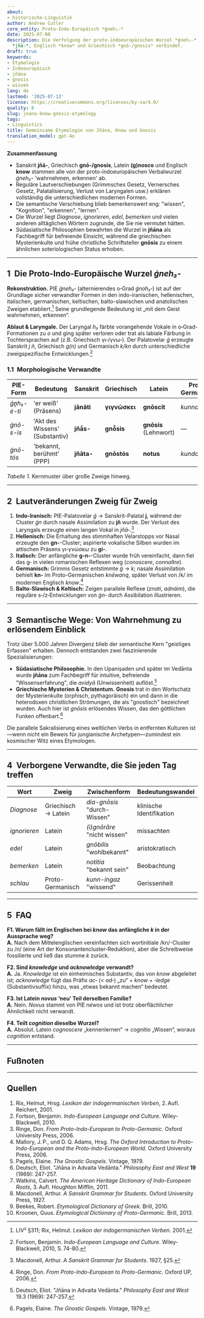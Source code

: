 ```yaml
---
about:
- historische‑Linguistik
author: Andrew Cutler
core_entity: Proto‑Indo‑Europäisch *ǵneh₃‑*
date: 2025-07-08
description: Die Verfolgung der proto-indoeuropäischen Wurzel *ǵneh₃‑*, die Sanskrit
  *jñā‑*, Englisch *know* und Griechisch *gnō‑/gnosis* verbindet.
draft: true
keywords:
- Etymologie
- Indoeuropäisch
- jñāna
- gnosis
- wissen
lang: de
lastmod: '2025-07-13'
license: https://creativecommons.org/licenses/by-sa/4.0/
quality: 8
slug: jnana-know-gnosis-etymology
tags:
- Linguistics
title: Gemeinsame Etymologie von Jñāna, Know und Gnosis
translation_model: gpt-4o
---
```


**Zusammenfassung**

- Sanskrit **jñā-**, Griechisch **gnō-/gnosis**, Latein **(g)nosco** und Englisch **know** stammen alle von der proto-indoeuropäischen Verbalwurzel *ǵneh₃-* 'wahrnehmen, erkennen' ab.
- Reguläre Lautverschiebungen (Grimmsches Gesetz, Vernersches Gesetz, Palatalisierung, Verlust von Laryngalen usw.) erklären vollständig die unterschiedlichen modernen Formen.
- Die semantische Verschiebung blieb bemerkenswert eng: "wissen", "Kognition", "erkennen", "lernen".
- Die Wurzel liegt *Diagnose*, *ignorieren*, *edel*, *bemerken* und vielen anderen alltäglichen Wörtern zugrunde, die Sie nie vermutet hätten.
- Südasiatische Philosophien bewahrten die Wurzel in **jñāna** als Fachbegriff für befreiende Einsicht, während die griechischen Mysterienkulte und frühe christliche Schriftsteller **gnōsis** zu einem ähnlichen soteriologischen Status erhoben.

---

## 1 Die Proto-Indo-Europäische Wurzel *ǵneh₃‑*

**Rekonstruktion.** PIE *ǵneh₃‑* (alternierendes o‑Grad *ǵnoh₃‑*) ist auf der Grundlage sicher verwandter Formen in den indo-iranischen, hellenischen, italischen, germanischen, keltischen, balto-slawischen und anatolischen Zweigen etabliert.[^1] Seine grundlegende Bedeutung ist „mit dem Geist wahrnehmen, erkennen“.

**Ablaut & Laryngale.** Der Laryngal *h₃* färbte vorangehende Vokale in o‑Grad-Formationen zu *o* und ging später verloren oder trat als labiale Färbung in Tochtersprachen auf (z.B. Griechisch γι‑/γνω‑). Der Palatovelar *ǵ* erzeugte Sanskrit *j ñ*, Griechisch *g(n)* und Germanisch *k/kn* durch unterschiedliche zweigspezifische Entwicklungen.[^2]

### 1.1 Morphologische Verwandte

| PIE-Form | Bedeutung | Sanskrit | Griechisch | Latein | Proto-Germanisch |
|----------|-----------|----------|------------|--------|------------------|
| *ǵn̥h₃-é-ti* | 'er weiß' (Präsens) | **jānāti** | **γιγνώσκει** | **gnōscit** | *kunnaiþi* |
| *ǵnō-s-is* | 'Akt des Wissens' (Substantiv) | **jñā́s-** | **gnō̂sis** | **gnōsis** (Lehnwort) | — |
| *ǵnō-tós* | 'bekannt, berühmt' (PPP) | **jñāta-** | **gnōstós** | **notus** | *kundaz* |

*Tabelle 1.* Kernmuster über große Zweige hinweg.

---

## 2 Lautveränderungen Zweig für Zweig

1. **Indo-Iranisch:** PIE-Palatovelar *ǵ* → Sanskrit-Palatal **j**, während der Cluster *ǵn* durch nasale Assimilation zu **jñ** wurde. Der Verlust des Laryngals erzeugte einen langen Vokal in *jñā‑*.[^3]  
2. **Hellenisch:** Die Erhaltung des stimmhaften Velarstopps vor Nasal erzeugte den **gn‑**-Cluster; aspirierte vokalische Silben wurden im attischen Präsens *γι‑γνώσκω* zu **gi‑**.  
3. **Italisch:** Der anfängliche **g‑n‑**-Cluster wurde früh vereinfacht, dann fiel das g‑ in vielen romanischen Reflexen weg (*conoscere*, *connaître*).  
4. **Germanisch:** Grimms Gesetz entstimmte *ǵ* → *k*; nasale Assimilation behielt **kn‑** im Proto-Germanischen *knēwaną*, später Verlust von /k/ im modernen Englisch *know*.[^4]  
5. **Balto-Slawisch & Keltisch:** Zeigen parallele Reflexe (*znati*, *adnáim*), die reguläre s‑/z‑Entwicklungen von *ǵn‑* durch Assibilation illustrieren.

---

## 3 Semantische Wege: Von Wahrnehmung zu erlösendem Einblick

Trotz über 5.000 Jahren Divergenz blieb der semantische Kern "geistiges Erfassen" erhalten. Dennoch entstanden zwei faszinierende Spezialisierungen:

- **Südasiatische Philosophie.** In den Upaniṣaden und später im Vedānta wurde **jñāna** zum Fachbegriff für intuitive, befreiende "Wissenserfahrung", die *avidyā* (Unwissenheit) auflöst.[^5] 
- **Griechische Mysterien & Christentum.** **Gnosis** trat in den Wortschatz der Mysterienkulte (orphisch, pythagoräisch) ein und dann in die heterodoxen christlichen Strömungen, die als "gnostisch" bezeichnet wurden. Auch hier ist *gnōsis* erlösendes Wissen, das den göttlichen Funken offenbart.[^6]

Die parallele Sakralisierung eines weltlichen Verbs in entfernten Kulturen ist—wenn nicht ein Beweis für jungianische Archetypen—zumindest ein kosmischer Witz eines Etymologen.

---

## 4 Verborgene Verwandte, die Sie jeden Tag treffen

| Wort | Zweig | Zwischenform | Bedeutungswandel |
|------|-------|--------------|-------------------|
| *Diagnose* | Griechisch → Latein | *dia-gnōsis* "durch-Wissen" | klinische Identifikation |
| *ignorieren* | Latein | *(i)gnōrāre* "nicht wissen" | missachten |
| *edel* | Latein | *gnōbilis* "wohlbekannt" | aristokratisch |
| *bemerken* | Latein | *notitia* "bekannt sein" | Beobachtung |
| *schlau* | Proto-Germanisch | *kunn-ingaz* "wissend" | Gerissenheit |

---

## 5 FAQ

**F1. Warum fällt im Englischen bei *know* das anfängliche *k* in der Aussprache weg?**  
**A.** Nach dem Mittelenglischen vereinfachten sich wortinitiale /kn/-Cluster zu /n/ (eine Art der Konsonantencluster-Reduktion), aber die Schreibweise fossilierte und ließ das stumme *k* zurück.

**F2. Sind *knowledge* und *acknowledge* verwandt?**  
**A.** Ja. *Knowledge* ist ein einheimisches Substantiv, das von *know* abgeleitet ist; *acknowledge* fügt das Präfix *ac‑* (< *ad‑*) „zu“ + *know* + *‑ledge* (Substantivsuffix) hinzu, was „etwas bekannt machen“ bedeutet.

**F3. Ist Latein *novus* ‘neu’ Teil derselben Familie?**  
**A.** Nein. *Novus* stammt von PIE *néwos* und ist trotz oberflächlicher Ähnlichkeit nicht verwandt.

**F4. Teilt *cognition* dieselbe Wurzel?**  
**A.** Absolut. Latein *cognoscere* „kennenlernen“ → *cognitio* „Wissen“, woraus *cognition* entstand.

---

## Fußnoten

[^1]: LIV² §311; Rix, Helmut. *Lexikon der indogermanischen Verben*. 2001. 
[^2]: Fortson, Benjamin. *Indo-European Language and Culture*. Wiley-Blackwell, 2010, S. 74-80. 
[^3]: Macdonell, Arthur. *A Sanskrit Grammar for Students*. 1927, §25. 
[^4]: Ringe, Don. *From Proto-Indo-European to Proto-Germanic*. Oxford UP, 2006. 
[^5]: Deutsch, Eliot. "Jñāna in Advaita Vedānta." *Philosophy East and West* 19.3 (1969): 247-257. 
[^6]: Pagels, Elaine. *The Gnostic Gospels*. Vintage, 1979.

---

## Quellen

1. Rix, Helmut, Hrsg. *Lexikon der indogermanischen Verben*, 2. Aufl. Reichert, 2001. 
2. Fortson, Benjamin. *Indo-European Language and Culture*. Wiley-Blackwell, 2010. 
3. Ringe, Don. *From Proto-Indo-European to Proto-Germanic*. Oxford University Press, 2006. 
4. Mallory, J. P., und D. Q. Adams, Hrsg. *The Oxford Introduction to Proto-Indo-European and the Proto-Indo-European World*. Oxford University Press, 2006. 
5. Pagels, Elaine. *The Gnostic Gospels*. Vintage, 1979. 
6. Deutsch, Eliot. "Jñāna in Advaita Vedānta." *Philosophy East and West* **19** (1969): 247-257. 
7. Watkins, Calvert. *The American Heritage Dictionary of Indo-European Roots*, 3. Aufl. Houghton Mifflin, 2011. 
8. Macdonell, Arthur. *A Sanskrit Grammar for Students*. Oxford University Press, 1927. 
9. Beekes, Robert. *Etymological Dictionary of Greek*. Brill, 2010. 
10. Kroonen, Guus. *Etymological Dictionary of Proto-Germanic*. Brill, 2013.